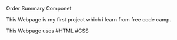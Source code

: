 Order Summary Componet

This Webpage is my first project which i learn from free code camp.

This Webpage uses 
#HTML
#CSS

